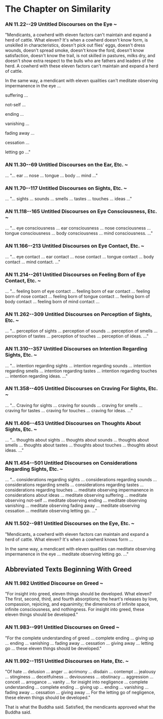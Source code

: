 # The Chapter on Similarity

### AN 11.22--29 Untitled Discourses on the Eye  *\~*

"Mendicants, a cowherd with eleven factors can't maintain and expand a
herd of cattle. What eleven? It's when a cowherd doesn't know form, is
unskilled in characteristics, doesn't pick out flies' eggs, doesn't
dress wounds, doesn't spread smoke, doesn't know the ford, doesn't know
satisfaction, doesn't know the trail, is not skilled in pastures, milks
dry, and doesn't show extra respect to the bulls who are fathers and
leaders of the herd. A cowherd with these eleven factors can't maintain
and expand a herd of cattle.

In the same way, a mendicant with eleven qualities can't meditate
observing impermanence in the eye ...

suffering ...

not-self ...

ending ...

vanishing ...

fading away ...

cessation ...

letting go ..."

### AN 11.30--69 Untitled Discourses on the Ear, Etc.  *\~*

... "... ear ... nose ... tongue ... body ... mind ..."

### AN 11.70--117 Untitled Discourses on Sights, Etc.  *\~*

... "... sights ... sounds ... smells ... tastes ... touches ... ideas
..."

### AN 11.118--165 Untitled Discourses on Eye Consciousness, Etc.  *\~*

... "... eye consciousness ... ear consciousness ... nose consciousness
... tongue consciousness ... body consciousness ... mind consciousness.
..."

### AN 11.166--213 Untitled Discourses on Eye Contact, Etc.  *\~*

... "... eye contact ... ear contact ... nose contact ... tongue contact
... body contact ... mind contact. ..."

### AN 11.214--261 Untitled Discourses on Feeling Born of Eye Contact, Etc.  *\~*

... "... feeling born of eye contact ... feeling born of ear contact ...
feeling born of nose contact ... feeling born of tongue contact ...
feeling born of body contact ... feeling born of mind contact ...

### AN 11.262--309 Untitled Discourses on Perception of Sights, Etc.  *\~*

... "... perception of sights ... perception of sounds ... perception of
smells ... perception of tastes ... perception of touches ... perception
of ideas. ..."

### AN 11.310--357 Untitled Discourses on Intention Regarding Sights, Etc.  *\~*

... "... intention regarding sights ... intention regarding sounds ...
intention regarding smells ... intention regarding tastes ... intention
regarding touches ... intention regarding ideas. ..."

### AN 11.358--405 Untitled Discourses on Craving For Sights, Etc.  *\~*

... "... Craving for sights ... craving for sounds ... craving for
smells ... craving for tastes ... craving for touches ... craving for
ideas. ..."

### AN 11.406--453 Untitled Discourses on Thoughts About Sights, Etc.  *\~*

... "... thoughts about sights ... thoughts about sounds ... thoughts
about smells ... thoughts about tastes ... thoughts about touches ...
thoughts about ideas. ..."

### AN 11.454--501 Untitled Discourses on Considerations Regarding Sights, Etc.  *\~*

... "... considerations regarding sights ... considerations regarding
sounds ... considerations regarding smells ... considerations regarding
tastes ... considerations regarding touches ... meditate observing
impermanence in considerations about ideas ... meditate observing
suffering ... meditate observing not-self ... meditate observing ending
... meditate observing vanishing ... meditate observing fading away ...
meditate observing cessation ... meditate observing letting go. ..."

### AN 11.502--981 Untitled Discourses on the Eye, Etc.  *\~*

"Mendicants, a cowherd with eleven factors can maintain and expand a
herd of cattle. What eleven? It's when a cowherd knows form ...

In the same way, a mendicant with eleven qualities can meditate
observing impermanence in the eye ... meditate observing letting go.
..."

## Abbreviated Texts Beginning With Greed

### AN 11.982 Untitled Discourse on Greed  *\~*

"For insight into greed, eleven things should be developed. What eleven?
The first, second, third, and fourth absorptions; the heart's releases
by love, compassion, rejoicing, and equanimity; the dimensions of
infinite space, infinite consciousness, and nothingness. For insight
into greed, these eleven things should be developed."

<!--pg-->
### AN 11.983--991 Untitled Discourses on Greed  *\~*

"For the complete understanding of greed ... complete ending ... giving
up ... ending ... vanishing ... fading away ... cessation ... giving
away ... letting go ... these eleven things should be developed."

<!--pg-->
### AN 11.992--1151 Untitled Discourses on Hate, Etc.  *\~*

"Of hate ... delusion ... anger ... acrimony ... disdain ... contempt
... jealousy ... stinginess ... deceitfulness ... deviousness ...
obstinacy ... aggression ... conceit ... arrogance ... vanity ... for
insight into negligence ... complete understanding ... complete ending
... giving up ... ending ... vanishing ... fading away ... cessation ...
giving away ... For the letting go of negligence, these eleven things
should be developed."

That is what the Buddha said. Satisfied, the mendicants approved what
the Buddha said.
